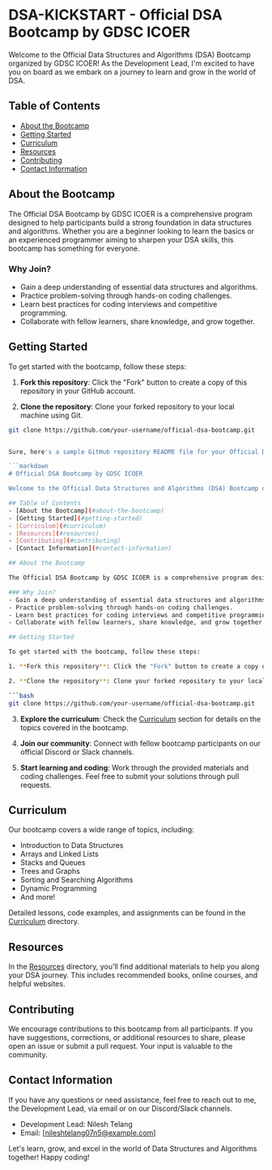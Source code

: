 # DSA-KICKSTART - Official DSA Bootcamp by GDSC ICOER

Welcome to the Official Data Structures and Algorithms (DSA) Bootcamp organized by GDSC ICOER! As the Development Lead, I'm excited to have you on board as we embark on a journey to learn and grow in the world of DSA.

## Table of Contents
- [About the Bootcamp](#about-the-bootcamp)
- [Getting Started](#getting-started)
- [Curriculum](#curriculum)
- [Resources](#resources)
- [Contributing](#contributing)
- [Contact Information](#contact-information)

## About the Bootcamp

The Official DSA Bootcamp by GDSC ICOER is a comprehensive program designed to help participants build a strong foundation in data structures and algorithms. Whether you are a beginner looking to learn the basics or an experienced programmer aiming to sharpen your DSA skills, this bootcamp has something for everyone.

### Why Join?
- Gain a deep understanding of essential data structures and algorithms.
- Practice problem-solving through hands-on coding challenges.
- Learn best practices for coding interviews and competitive programming.
- Collaborate with fellow learners, share knowledge, and grow together.

## Getting Started

To get started with the bootcamp, follow these steps:

1. **Fork this repository**: Click the "Fork" button to create a copy of this repository in your GitHub account.

2. **Clone the repository**: Clone your forked repository to your local machine using Git.

```bash
git clone https://github.com/your-username/official-dsa-bootcamp.git


Sure, here's a sample GitHub repository README file for your Official DSA (Data Structures and Algorithms) Bootcamp organized under *GDSC ICOER*, with you as the Development Lead:

```markdown
# Official DSA Bootcamp by GDSC ICOER

Welcome to the Official Data Structures and Algorithms (DSA) Bootcamp organized by GDSC ICOER! As the Development Lead, I'm excited to have you on board as we embark on a journey to learn and grow in the world of DSA.

## Table of Contents
- [About the Bootcamp](#about-the-bootcamp)
- [Getting Started](#getting-started)
- [Curriculum](#curriculum)
- [Resources](#resources)
- [Contributing](#contributing)
- [Contact Information](#contact-information)

## About the Bootcamp

The Official DSA Bootcamp by GDSC ICOER is a comprehensive program designed to help participants build a strong foundation in data structures and algorithms. Whether you are a beginner looking to learn the basics or an experienced programmer aiming to sharpen your DSA skills, this bootcamp has something for everyone.

### Why Join?
- Gain a deep understanding of essential data structures and algorithms.
- Practice problem-solving through hands-on coding challenges.
- Learn best practices for coding interviews and competitive programming.
- Collaborate with fellow learners, share knowledge, and grow together.

## Getting Started

To get started with the bootcamp, follow these steps:

1. **Fork this repository**: Click the "Fork" button to create a copy of this repository in your GitHub account.

2. **Clone the repository**: Clone your forked repository to your local machine using Git.

```bash
git clone https://github.com/your-username/official-dsa-bootcamp.git
```

3. **Explore the curriculum**: Check the [Curriculum](#curriculum) section for details on the topics covered in the bootcamp.

4. **Join our community**: Connect with fellow bootcamp participants on our official Discord or Slack channels.

5. **Start learning and coding**: Work through the provided materials and coding challenges. Feel free to submit your solutions through pull requests.

## Curriculum

Our bootcamp covers a wide range of topics, including:

- Introduction to Data Structures
- Arrays and Linked Lists
- Stacks and Queues
- Trees and Graphs
- Sorting and Searching Algorithms
- Dynamic Programming
- And more!

Detailed lessons, code examples, and assignments can be found in the [Curriculum](/curriculum) directory.

## Resources

In the [Resources](/resources) directory, you'll find additional materials to help you along your DSA journey. This includes recommended books, online courses, and helpful websites.

## Contributing

We encourage contributions to this bootcamp from all participants. If you have suggestions, corrections, or additional resources to share, please open an issue or submit a pull request. Your input is valuable to the community.

## Contact Information

If you have any questions or need assistance, feel free to reach out to me, the Development Lead, via email or on our Discord/Slack channels.

- Development Lead: Nilesh Telang
- Email: [nileshtelang07n5@example.com]

Let's learn, grow, and excel in the world of Data Structures and Algorithms together! Happy coding!
```
